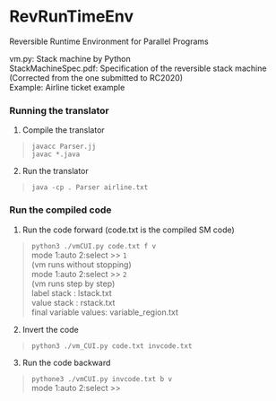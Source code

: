 # RevRunTimeEnv
Reversible Runtime Environment for Parallel Programs

vm.py: Stack machine by Python<br>
StackMachineSpec.pdf: Specification of the reversible stack machine<br>
(Corrected from the one submitted to RC2020)
<br>Example: Airline ticket example
<br>
### Running the translator
1. Compile the translator<br>
> `javacc Parser.jj`<br>
> `javac *.java`
2. Run the translator<br>
> `java -cp . Parser airline.txt`

### Run the compiled code
1. Run the code forward (code.txt is the compiled SM code)<br>
> `python3 ./vmCUI.py code.txt f v`<br>
> mode 1:auto 2:select >> `1`<br>
> (vm runs without stopping)<br>
> mode 1:auto 2:select >> `2`<br>
> (vm runs step by step)<br>
label stack : lstack.txt<br>
value stack : rstack.txt<br>
final variable values: variable_region.txt<br>
2. Invert the code<br>
> `python3 ./vm_CUI.py code.txt invcode.txt`<br>
3. Run the code backward<br>
> `pythone3 ./vmCUI.py invcode.txt b v`<br>
> mode 1:auto 2:select >> <br>
